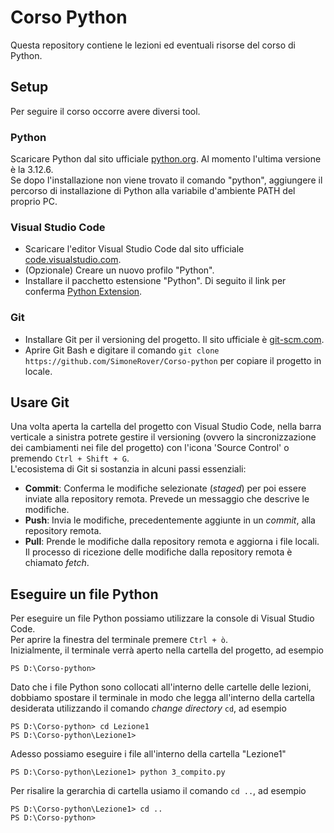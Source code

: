 # Corso Python
Questa repository contiene le lezioni ed eventuali risorse del corso di Python.

## Setup
Per seguire il corso occorre avere diversi tool.
### Python
Scaricare Python dal sito ufficiale [python.org](https://www.python.org/downloads/). Al momento l'ultima versione è la 3.12.6.<br>
Se dopo l'installazione non viene trovato il comando "python", aggiungere il percorso di installazione di Python alla variabile d'ambiente PATH del proprio PC.
### Visual Studio Code
- Scaricare l'editor Visual Studio Code dal sito ufficiale [code.visualstudio.com](https://code.visualstudio.com/Download).
- (Opzionale) Creare un nuovo profilo "Python".
- Installare il pacchetto estensione "Python". Di seguito il link per conferma [Python Extension](https://marketplace.visualstudio.com/items?itemName=ms-python.python).
### Git
- Installare Git per il versioning del progetto. Il sito ufficiale è [git-scm.com](https://git-scm.com/downloads).
- Aprire Git Bash e digitare il comando `git clone https://github.com/SimoneRover/Corso-python` per copiare il progetto in locale.

## Usare Git
Una volta aperta la cartella del progetto con Visual Studio Code, nella barra verticale a sinistra potrete gestire il versioning (ovvero la sincronizzazione dei cambiamenti nei file del progetto) con l'icona 'Source Control' o premendo `Ctrl + Shift + G`.<br>
L'ecosistema di Git si sostanzia in alcuni passi essenziali:
- **Commit**: Conferma le modifiche selezionate (*staged*) per poi essere inviate alla repository remota. Prevede un messaggio che descrive le modifiche.
- **Push**: Invia le modifiche, precedentemente aggiunte in un *commit*, alla repository remota.
- **Pull**: Prende le modifiche dalla repository remota e aggiorna i file locali. Il processo di ricezione delle modifiche dalla repository remota è chiamato *fetch*.

## Eseguire un file Python
Per eseguire un file Python possiamo utilizzare la console di Visual Studio Code.<br>
Per aprire la finestra del terminale premere `Ctrl + ò`.<br>
Inizialmente, il terminale verrà aperto nella cartella del progetto, ad esempio
```
PS D:\Corso-python>
```
Dato che i file Python sono collocati all'interno delle cartelle delle lezioni, dobbiamo spostare il terminale in modo che legga all'interno della cartella desiderata utilizzando il comando *change directory* `cd`, ad esempio
```
PS D:\Corso-python> cd Lezione1
PS D:\Corso-python\Lezione1>
```
Adesso possiamo eseguire i file all'interno della cartella "Lezione1"
```
PS D:\Corso-python\Lezione1> python 3_compito.py
```
Per risalire la gerarchia di cartella usiamo il comando `cd ..`, ad esempio
```
PS D:\Corso-python\Lezione1> cd ..
PS D:\Corso-python>
```

